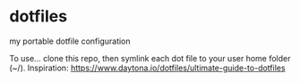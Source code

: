 # dotfiles
my portable dotfile configuration

To use... clone this repo, then symlink each dot file to your user home folder (~/).
Inspiration: https://www.daytona.io/dotfiles/ultimate-guide-to-dotfiles
